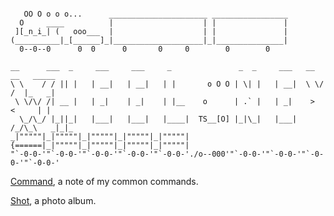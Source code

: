 ```

   OO O o o o...      ______________________ _________________
  O     ____          |                    | |               |
 ][_n_i_| (   ooo___  |                    | |               |
(__________|_[______]_|____________________|_|_______________|
  0--0--0      0  0      0       0     0        0        0

__      ___  _     ___     ___     _               _  _     ___   __  __   _____  
\ \    / / || |   | __|   | __|   | |       o O O | \| |   | __|  \ \/ /  |_   _| 
 \ \/\/ /| __ |   | _|    | _|    | |__    o      | .` |   | _|    >  <     | |   
  \_/\_/ |_||_|   |___|   |___|   |____|  TS__[O] |_|\_|   |___|  /_/\_\   _|_|_  
_|"""""|_|"""""|_|"""""|_|"""""|_|"""""| {======|_|"""""|_|"""""|_|"""""|_|"""""| 
"`-0-0-'"`-0-0-'"`-0-0-'"`-0-0-'"`-0-0-'./o--000'"`-0-0-'"`-0-0-'"`-0-0-'"`-0-0-' 
```

[Command](https://github.com/jinningwang/jinningwang/blob/main/jaxcommand.md), a note of my common commands.

[Shot](https://github.com/jinningwang/jinningwang/blob/main/jaxshot.md), a photo album.
